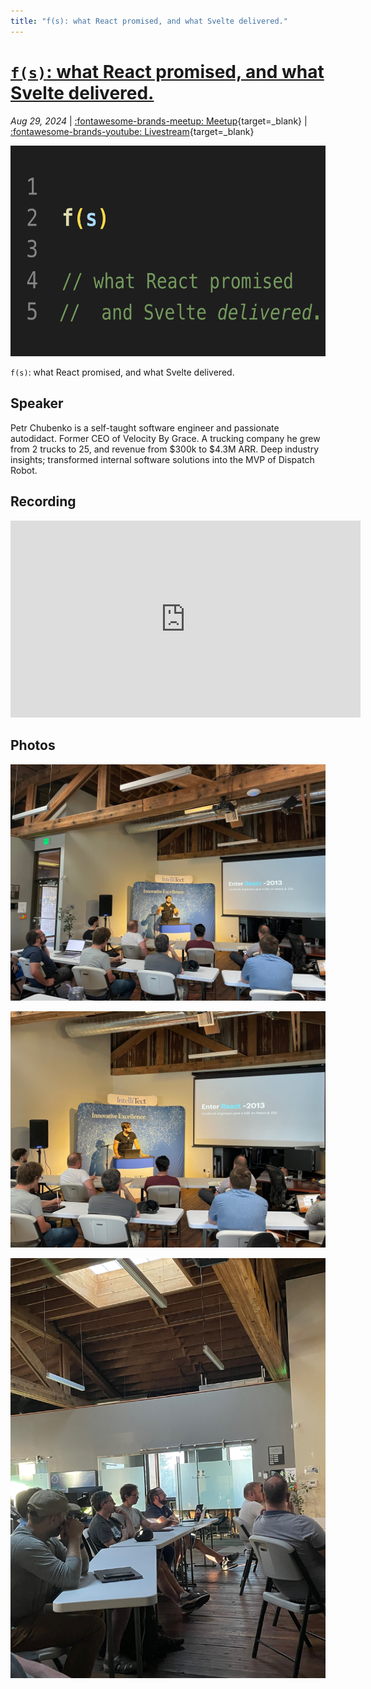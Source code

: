 ```yaml
---
title: "f(s): what React promised, and what Svelte delivered."
---
```


<!-- index: start -->

# [`f(s)`: what React promised, and what Svelte delivered.](svelte.md)

_Aug 29, 2024_ | [:fontawesome-brands-meetup: Meetup](https://www.meetup.com/python-spokane/events/302564510/){target=_blank} | [:fontawesome-brands-youtube: Livestream](https://youtube.com/live/P3xfL-9gWJ0?feature=share){target=_blank} 

<img src="/img/svelte.png" width="600" height="337.5">

<!-- <description> -->

`f(s)`: what React promised, and what Svelte delivered.

<!-- index: end -->


## Speaker

Petr Chubenko is a self-taught software engineer and passionate autodidact. Former CEO of Velocity By Grace. A trucking company he grew from 2 trucks to 25, and revenue from $300k to $4.3M ARR. Deep industry insights; transformed internal software solutions into the MVP of Dispatch Robot.

## Recording

<iframe width="560" height="315" src="https://www.youtube-nocookie.com/embed/P3xfL-9gWJ0" title="YouTube video player" frameborder="0" allow="accelerometer; autoplay; clipboard-write; encrypted-media; gyroscope; picture-in-picture" allowfullscreen></iframe>

## Photos

![](/img/svelte/IMG_0750.jpeg)

![](/img/svelte/IMG_0752.jpeg)

![](/img/svelte/IMG_0754.jpeg)
